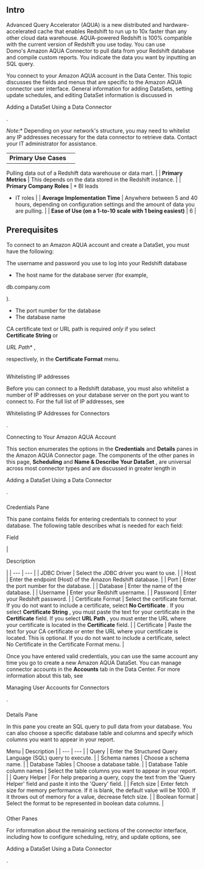 

Intro
-------

Advanced Query Accelerator (AQUA) is a new distributed and hardware-accelerated cache that enables Redshift to run up to 10x faster than any other cloud data warehouse. AQUA-powered Redshift is 100% compatible with the current version of Redshift you use today. You can use Domo's Amazon AQUA Connector to pull data from your Redshift database and compile custom reports. You indicate the data you want by inputting an SQL query.


 You connect to your Amazon AQUA account in the Data Center. This topic discusses the fields and menus that are specific to the Amazon AQUA connector user interface. General information for adding DataSets, setting update schedules, and editing DataSet information is discussed in

Adding a DataSet Using a Data Connector

.

*Note:**
 Depending on your network's structure, you may need to whitelist any IP addresses necessary for the data connector to retrieve data. Contact your IT administrator for assistance.


|  |  |
| --- | --- |
| **Primary Use Cases**  |
 Pulling data out of a Redshift data warehouse or data mart.
  |
| **Primary Metrics**  |
 This depends on the data stored in the Redshift instance.
  |
| **Primary Company Roles**  | * BI leads
* IT roles
 |
| **Average Implementation Time**  |
 Anywhere between 5 and 40 hours, depending on configuration settings and the amount of data you are pulling.
  |
| **Ease of Use (on a 1-to-10 scale with 1 being easiest)**  |
 6
  |

Prerequisites
---------------

To connect to an Amazon AQUA account and create a DataSet, you must have the following:

 The username and password you use to log into your Redshift database
* The host name for the database server (for example,


 db.company.com


 ).
* The port number for the database
* The database name

CA certificate text or URL path is required
 *only*
 if you select
 **Certificate String**
 or

*URL Path**
 ,

respectively, in the
 **Certificate Format**
 menu.

##
 Whitelisting IP addresses

Before you can connect to a Redshift database, you must also whitelist a number of IP addresses on your database server on the port you want to connect to. For the full list of IP addresses, see

Whitelisting IP Addresses for Connectors

.

Connecting to Your Amazon AQUA Account


 This section enumerates the options in the
 **Credentials**
 and
 **Details**
 panes in the Amazon AQUA Connector page. The components of the other panes in this page,
 **Scheduling**
 and
 **Name & Describe Your DataSet**
 , are universal across most connector types and are discussed in greater length in

Adding a DataSet Using a Data Connector

.


###

Credentials Pane

This pane contains fields for entering credentials to connect to your database. The following table describes what is needed for each field:

Field

|

Description

|
| --- | --- |
|
 JDBC Driver
  |
 Select the JDBC driver you want to use.
  |
|
 Host
  |
 Enter the endpoint (Host) of the Amazon Redshift database.
  |
|
 Port
  |
 Enter the port number for the database.
  |
|
 Database
  |
 Enter the name of the database.
  |
|
 Username
  |
 Enter your Redshift username.
  |
|
 Password
  |
 Enter your Redshift password.
  |
|
 Certificate Format
  |
 Select the certificate format. If you do not want to include a certificate, select
 **No Certificate**
 . If you select
 **Certificate String**
 , you must paste the text for your certificate in the
 **Certificate**
 field. If you select
 **URL Path**
 , you must enter the URL where your certificate is located in the
 **Certificate**
 field.
  |
|
 Certificate
  |
 Paste the text for your CA certificate or enter the URL where your certificate is located. This is optional. If you do not want to include a certificate, select No Certificate in the Certificate Format menu.
  |


 Once you have entered valid credentials, you can use the same account any time you go to create a new Amazon AQUA DataSet. You can manage connector accounts in the
 **Accounts**
 tab in the Data Center. For more information about this tab, see

Managing User Accounts for Connectors

.


###
 Details Pane

In this pane you create an SQL query to pull data from your database. You can also choose a specific database table and columns and specify which columns you want to appear in your report.


 Menu
  |
 Description
  |
| --- | --- |
|
 Query
  |
 Enter the Structured Query Language (SQL) query to execute.
  |
|
 Schema names
  |
 Choose a schema name.
  |
|
 Database Tables
  |
 Choose a database table.
  |
|
 Database Table column names
  |
 Select the table columns you want to appear in your report.
  |
|
 Query Helper
  |
 For help preparing a query, copy the text from the 'Query Helper' field and paste it into the 'Query' field.
  |
|
 Fetch size
  |
 Enter fetch size for memory performance. If it is blank, the default value will be 1000. If it throws out of memory for a value, decrease fetch size.
  |
|
 Boolean format
  |
 Select the format to be represented in boolean data columns.
  |


###
 Other Panes

For information about the remaining sections of the connector interface, including how to configure scheduling, retry, and update options, see

Adding a DataSet Using a Data Connector

.

